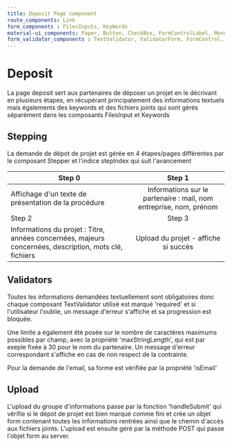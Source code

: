 ```yaml
---
title: Deposit Page component
route_components: Link
form_components : FilesInputs, KeyWords
material-ui_components: Paper, Button, CheckBox, FormControlLabel, MenuItem, CircularProgress, Stepper, Step, StepLabel, Typography, Grid
form_validator_components : TextValidator, ValidatorForm, FormControl, InputLabel, Select, Input
---
```


# Deposit

La page deposit sert aux partenaires de déposer un projet en le décrivant en plusieurs étapes, en récupérant principalement des informations textuels mais égalements des keywords et des fichiers joints qui sont gérés séparément dans les composants FilesInput et Keywords



## Stepping

La demande de dépot de projet est gérée en 4 étapes/pages différentes par le composant Stepper et l'indice stepIndex qui suit l'avancement


| Step 0 | Step 1|
|---|:----:|
|Affichage d'un texte de présentation de la procédure | Informations sur le partenaire : mail, nom entreprise, nom, prénom|
|Step 2 | Step 3 |
|Informations du projet : Titre, années concernées, majeurs concernées, description, mots clé, fichiers| Upload du projet - affiche si succès|


## Validators

Toutes les informations demandées textuellement sont obligatoires donc  chaque composant TextValidator utilisé est marqué 'required' et si l'utilisateur l'oublie, un message d'erreur s'affiche et sa progression est bloquée.

Une limite a également été posée sur le nombre de caractères maximums possibles par champ, avec la propriété 'maxStringLength', qui est par exeple fixée à 30 pour le nom du partenaire. Un message d'erreur correspondant s'affiche en cas de non respect de la contrainte.

Pour la demande de l'email, sa forme est vérifiée par la propriété 'isEmail'

## Upload

L'upload du groupe d'informations passe par la fonction 'handleSubmit' qui vérifie si le dépot de projet est bien marqué comme fini et crée un objet form contenant toutes les informations rentrées ainsi que le chemin d'accès aux fichiers joints. L'upload est ensuite géré par la méthode POST qui passe l'objet form au server.
